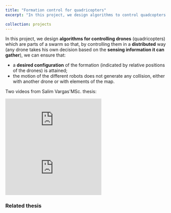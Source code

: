 ```yaml
---
title: "Formation control for quadricopters"
excerpt: "In this project, we design algorithms to control quadcopters formations in a distributed way, using consensus theory. One of the main difficulties is that the trajectories of the quadcopters should be without collision, with either static obstacles in the environment or with other quadcopters."

collection: projects
---
```


In this project, we design **algorithms for controlling drones** (quadricopters) which are parts of a swarm so that, by controlling them in a **distributed** way (any drone takes his own decision based on the **sensing information it can gather**), we can ensure that:

* a **desired configuration** of the formation (indicated by relative positions of the drones) is attained;
* the motion of the different robots does not generate any collision, either with another drone or with elements of the map.

Two videos from Salim Vargas'MSc. thesis:

<iframe width="300" src="https://www.youtube.com/embed/sXTGWBh2l8k" title="Formation control with simultaneous obstacle avoidance and connectivity maintenance" frameborder="0" allow="accelerometer; autoplay; clipboard-write; encrypted-media; gyroscope; picture-in-picture" allowfullscreen></iframe>
<iframe width="300" src="https://www.youtube.com/embed/A9RQxtIBx6s" title="Formation control with 4 Bebops drones" frameborder="0" allow="accelerometer; autoplay; clipboard-write; encrypted-media; gyroscope; picture-in-picture" allowfullscreen></iframe>

### Related thesis
